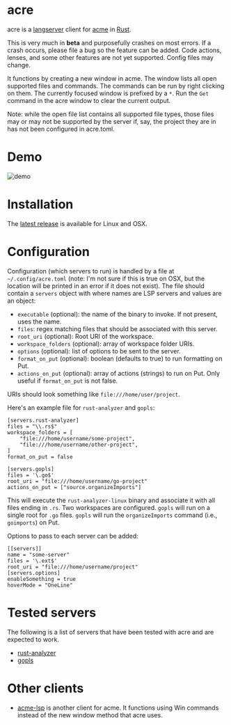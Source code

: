 # acre

acre is a [langserver](https://langserver.org/) client for [acme](https://www.youtube.com/watch?v=dP1xVpMPn8M) in [Rust](https://www.rust-lang.org/).

This is very much in **beta** and purposefully crashes on most errors. If a crash occurs, please file a bug so the feature can be added. Code actions, lenses, and some other features are not yet supported. Config files may change.

It functions by creating a new window in acme. The window lists all open supported files and commands. The commands can be run by right clicking on them. The currently focused window is prefixed by a `*`. Run the `Get` command in the acre window to clear the current output.

Note: while the open file list contains all supported file types, those files may or may not be supported by the server if, say, the project they are in has not been configured in acre.toml.

# Demo

![demo](https://user-images.githubusercontent.com/41181/79060721-afaa9080-7c45-11ea-92be-12846b108cf7.gif)

# Installation

The [latest release](https://github.com/mjibson/acre/releases/latest) is available for Linux and OSX.

# Configuration

Configuration (which servers to run) is handled by a file at `~/.config/acre.toml` (note: I'm not sure if this is true on OSX, but the location will be printed in an error if it does not exist). The file should contain a `servers` object with where names are LSP servers and values are an object:

- `executable` (optional): the name of the binary to invoke. If not present, uses the name.
- `files`: regex matching files that should be associated with this server.
- `root_uri` (optional): Root URI of the workspace.
- `workspace_folders` (optional): array of workspace folder URIs.
- `options` (optional): list of options to be sent to the server.
- `format_on_put` (optional): boolean (defaults to true) to run formatting on Put.
- `actions_on_put` (optional): array of actions (strings) to run on Put. Only useful if `format_on_put` is not false.

URIs should look something like `file:///home/user/project`.

Here's an example file for `rust-analyzer` and `gopls`:

```
[servers.rust-analyzer]
files = "\\.rs$"
workspace_folders = [
	"file:///home/username/some-project",
	"file:///home/username/other-project",
]
format_on_put = false

[servers.gopls]
files = '\.go$'
root_uri = "file:///home/username/go-project"
actions_on_put = ["source.organizeImports"]
```

This will execute the `rust-analyzer-linux` binary and associate it with all files ending in `.rs`. Two workspaces are configured. `gopls` will run on a single root for `.go` files. `gopls` will run the `organizeImports` command (i.e., `goimports`) on Put.

Options to pass to each server can be added:

```
[[servers]]
name = "some-server"
files = '\.ext$'
root_uri = "file:///home/username/project"
[servers.options]
enableSomething = true
hoverMode = "OneLine"
```

# Tested servers

The following is a list of servers that have been tested with acre and are expected to work.

- [rust-analyzer](https://rust-analyzer.github.io/)
- [gopls](https://github.com/golang/tools/blob/master/gopls/README.md)

# Other clients

- [acme-lsp](https://github.com/fhs/acme-lsp) is another client for acme. It functions using Win commands instead of the new window method that acre uses.
